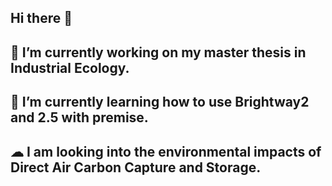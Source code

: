 ## Hi there 👋
## 🔭 I’m currently working on my master thesis in Industrial Ecology.
## 🌱 I’m currently learning how to use Brightway2 and 2.5 with premise. 
## ☁ I am looking into the environmental impacts of Direct Air Carbon Capture and Storage. 

<!--
**paumoer/paumoer** is a ✨ _special_ ✨ repository because its `README.md` (this file) appears on your GitHub profile.

Here are some ideas to get you started:

- 🔭 I’m currently working on ...
- 🌱 I’m currently learning ...
- 👯 I’m looking to collaborate on ...
- 🤔 I’m looking for help with ...
- 💬 Ask me about ...
- 📫 How to reach me: ...
- 😄 Pronouns: ...
- ⚡ Fun fact: ...
-->
